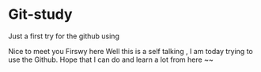 # Git-study
Just a first try for the github using

Nice to meet you Firswy here
Well this is a self talking , I am today trying to use the Github.
Hope that I can do and learn a lot from here ~~
